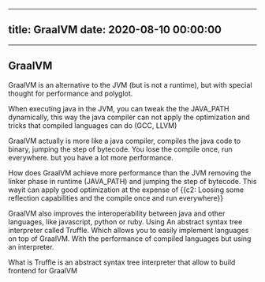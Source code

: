 
---
title: GraalVM
date: 2020-08-10 00:00:00
---
---

## GraalVM

GraalVM is an alternative to the JVM (but is not a runtime), but with special thought for performance and polyglot.

When executing java in the JVM, you can tweak the the JAVA_PATH dynamically, this way the java compiler can not apply the optimization and tricks that compiled languages can do (GCC, LLVM)

GraalVM actually is more like a java compiler, compiles the java code to binary, jumping the step of bytecode. You lose the compile once, run everywhere. but you have a lot more performance.

How does GraalVM achieve more performance than the JVM removing the linker phase in runtime (JAVA_PATH) and jumping the step of bytecode. This wayit can apply good optimization at the expense of {{c2: Loosing some reflection capabilities and the compile once and run everywhere}}  

GraalVM also improves the interoperability between java and other languages, like javascript,  python or ruby.  Using An abstract syntax tree interpreter called Truffle. Which allows you to easily implement languages on top of GraalVM. With the performance of compiled languages but using an interpreter.

 What is Truffle is an abstract syntax tree interpreter that allow to build frontend for GraalVM  
